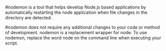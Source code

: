#nodemon is a tool that helps develop Node.js based applications by automatically restarting the node application when file changes in the directory are detected.

#nodemon does not require any additional changes to your code or method of development. nodemon is a replacement wrapper for node. To use nodemon, replace the word node on the command line when executing your script.